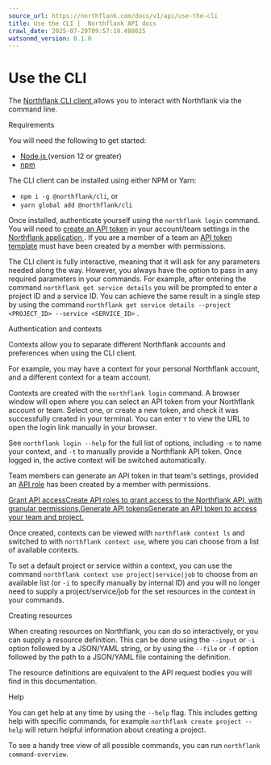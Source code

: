 ```yaml
---
source_url: https://northflank.com/docs/v1/api/use-the-cli
title: Use the CLI |  Northflank API docs
crawl_date: 2025-07-29T09:57:19.488025
watsonmd_version: 0.1.0
---
```


# Use the CLI

The [Northflank CLI client ](https://npmjs.com/@northflank/cli) allows you to interact with Northflank via the command line.

Requirements

You will need the following to get started:

  * [Node.js ](https://nodejs.org/en) (version 12 or greater)
  * [npm ](https://www.npmjs.com/)



The CLI client can be installed using either NPM or Yarn:

  * `npm i -g @northflank/cli`, or
  * `yarn global add @northflank/cli`



Once installed, authenticate yourself using the `northflank login` command. You will need to [create an API token](../application/secure/manage-api-tokens) in your account/team settings in the [Northflank application ](https://app.northflank.com). If you are a member of a team an [API token template](../application/secure/grant-api-access) must have been created by a member with permissions.

The CLI client is fully interactive, meaning that it will ask for any parameters needed along the way. However, you always have the option to pass in any required parameters in your commands. For example, after entering the command `northflank get service details` you will be prompted to enter a project ID and a service ID. You can achieve the same result in a single step by using the command `northflank get service details --project <PROJECT_ID> --service <SERVICE_ID>` .

Authentication and contexts

Contexts allow you to separate different Northflank accounts and preferences when using the CLI client.

For example, you may have a context for your personal Northflank account, and a different context for a team account.

Contexts are created with the `northflank login` command. A browser window will open where you can select an API token from your Northflank account or team. Select one, or create a new token, and check it was successfully created in your terminal. You can enter `Y` to view the URL to open the login link manually in your browser.

See `northflank login --help` for the full list of options, including `-n` to name your context, and `-t` to manually provide a Northflank API token. Once logged in, the active context will be switched automatically.

Team members can generate an API token in that team's settings, provided an [API role](../application/secure/grant-api-access) has been created by a member with permissions.

[Grant API accessCreate API roles to grant access to the Northflank API, with granular permissions.](/docs/v1/application/secure/grant-api-access)[Generate API tokensGenerate an API token to access your team and project.](/docs/v1/application/secure/grant-api-access#generate-an-api-token)

Once created, contexts can be viewed with `northflank context ls` and switched to with `northflank context use`, where you can choose from a list of available contexts.

To set a default project or service within a context, you can use the command `northflank context use project|service|job` to choose from an available list (or `-i` to specify manually by internal ID) and you will no longer need to supply a project/service/job for the set resources in the context in your commands.

Creating resources

When creating resources on Northflank, you can do so interactively, or you can supply a resource definition. This can be done using the `--input` or `-i` option followed by a JSON/YAML string, or by using the `--file` or `-f` option followed by the path to a JSON/YAML file containing the definition.

The resource definitions are equivalent to the API request bodies you will find in this documentation.

Help

You can get help at any time by using the `--help` flag. This includes getting help with specific commands, for example `northflank create project --help` will return helpful information about creating a project.

To see a handy tree view of all possible commands, you can run `northflank command-overview`.